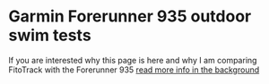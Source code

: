 # Garmin Forerunner 935 outdoor swim tests

If you are interested why this page is here and why I am comparing FitoTrack with the Forerunner 935 [read more info in the background](background)